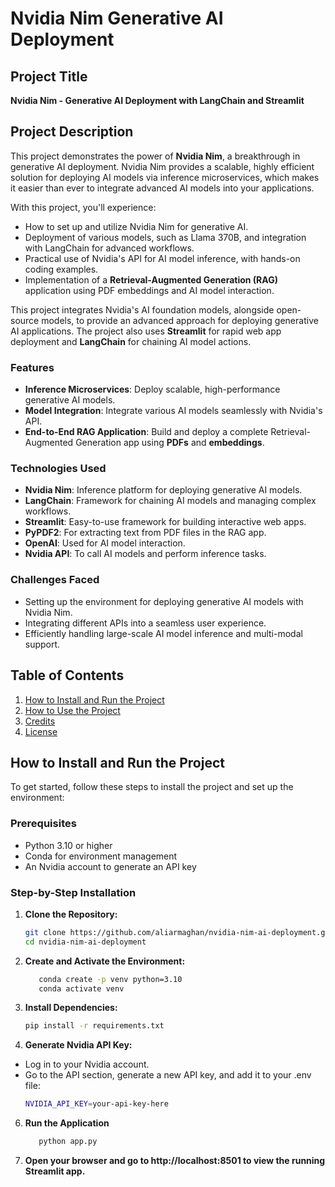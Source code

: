 # Nvidia Nim Generative AI Deployment


## Project Title

**Nvidia Nim - Generative AI Deployment with LangChain and Streamlit**

## Project Description

This project demonstrates the power of **Nvidia Nim**, a breakthrough in generative AI deployment. Nvidia Nim provides a scalable, highly efficient solution for deploying AI models via inference microservices, which makes it easier than ever to integrate advanced AI models into your applications.

With this project, you'll experience:
- How to set up and utilize Nvidia Nim for generative AI.
- Deployment of various models, such as Llama 370B, and integration with LangChain for advanced workflows.
- Practical use of Nvidia's API for AI model inference, with hands-on coding examples.
- Implementation of a **Retrieval-Augmented Generation (RAG)** application using PDF embeddings and AI model interaction.

This project integrates Nvidia's AI foundation models, alongside open-source models, to provide an advanced approach for deploying generative AI applications. The project also uses **Streamlit** for rapid web app deployment and **LangChain** for chaining AI model actions.

### Features
- **Inference Microservices**: Deploy scalable, high-performance generative AI models.
- **Model Integration**: Integrate various AI models seamlessly with Nvidia's API.
- **End-to-End RAG Application**: Build and deploy a complete Retrieval-Augmented Generation app using **PDFs** and **embeddings**.

### Technologies Used
- **Nvidia Nim**: Inference platform for deploying generative AI models.
- **LangChain**: Framework for chaining AI models and managing complex workflows.
- **Streamlit**: Easy-to-use framework for building interactive web apps.
- **PyPDF2**: For extracting text from PDF files in the RAG app.
- **OpenAI**: Used for AI model interaction.
- **Nvidia API**: To call AI models and perform inference tasks.

### Challenges Faced
- Setting up the environment for deploying generative AI models with Nvidia Nim.
- Integrating different APIs into a seamless user experience.
- Efficiently handling large-scale AI model inference and multi-modal support.

## Table of Contents
1. [How to Install and Run the Project](#how-to-install-and-run-the-project)
2. [How to Use the Project](#how-to-use-the-project)
3. [Credits](#credits)
4. [License](#license)

## How to Install and Run the Project

To get started, follow these steps to install the project and set up the environment:

### Prerequisites
- Python 3.10 or higher
- Conda for environment management
- An Nvidia account to generate an API key

### Step-by-Step Installation
1. **Clone the Repository:**
   ```bash
   git clone https://github.com/aliarmaghan/nvidia-nim-ai-deployment.git
   cd nvidia-nim-ai-deployment

2. **Create and Activate the Environment:**
   ```bash
      conda create -p venv python=3.10
      conda activate venv

3. **Install Dependencies:**
   ```bash
   pip install -r requirements.txt

4. **Generate Nvidia API Key:**

- Log in to your Nvidia account.
- Go to the API section, generate a new API key, and add it to your .env file:
   ```bash
   NVIDIA_API_KEY=your-api-key-here

6. **Run the Application**
   ```bash
      python app.py

7. **Open your browser and go to http://localhost:8501 to view the running Streamlit app.**